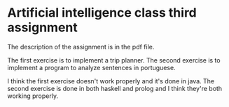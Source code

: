 # Artificial intelligence class third assignment

The description of the assignment is in the pdf file.

The first exercise is to implement a trip planner.
The second exercise is to implement a program to analyze sentences in portuguese.

I think the first exercise doesn't work properly and it's done in java.
The second exercise is done in both haskell and prolog and I think they're both working properly.

